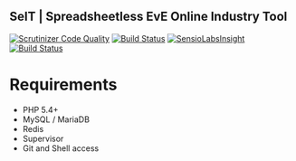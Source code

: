 ## SeIT | Spreadsheetless EvE Online Industry Tool
[![Scrutinizer Code Quality](https://scrutinizer-ci.com/g/LunarchildEU/seit/badges/quality-score.png?b=master)](https://scrutinizer-ci.com/g/LunarchildEU/seit/?branch=master)
[![Build Status](https://scrutinizer-ci.com/g/LunarchildEU/seit/badges/build.png?b=master)](https://scrutinizer-ci.com/g/LunarchildEU/seit/build-status/master)
[![SensioLabsInsight](https://insight.sensiolabs.com/projects/e59c38db-ca82-46da-89b5-5867f8ec30ea/mini.png)](https://insight.sensiolabs.com/projects/e59c38db-ca82-46da-89b5-5867f8ec30ea)
[![Build Status](https://travis-ci.org/LunarchildEU/seit.svg?branch=master)](https://travis-ci.org/LunarchildEU/seit)

# Requirements
* PHP 5.4+
* MySQL / MariaDB
* Redis
* Supervisor
* Git and Shell access
